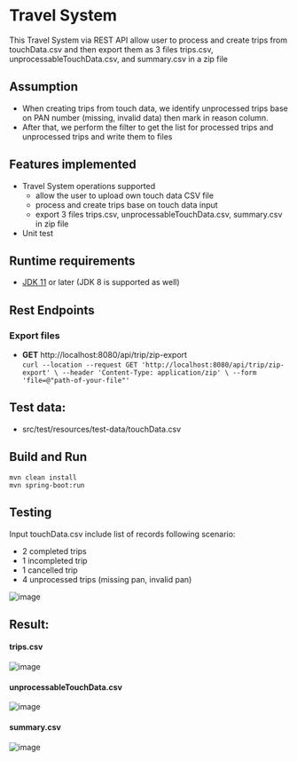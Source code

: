 # Travel System 
This Travel System via REST API allow user to process and create trips from touchData.csv and then export them as 3 files trips.csv, unprocessableTouchData.csv, and summary.csv in a zip file

## Assumption
* When creating trips from touch data, we identify unprocessed trips base on PAN number (missing, invalid data) then mark in reason column. 
* After that, we perform the filter to get the list for processed trips and unprocessed trips and write them to files


## Features implemented
* Travel System operations supported
  - allow the user to upload own touch data CSV file
  - process and create trips base on touch data input
  - export 3 files trips.csv, unprocessableTouchData.csv, summary.csv in zip file
* Unit test  
  
## Runtime requirements
* [JDK 11](https://jdk.java.net/11/) or later (JDK 8 is supported as well)

## Rest Endpoints
### Export files  
* __GET__ http://localhost:8080/api/trip/zip-export  
``curl --location --request GET 'http://localhost:8080/api/trip/zip-export' \
  --header 'Content-Type: application/zip' \
  --form 'file=@"path-of-your-file"'``
  
## Test data: 
* src/test/resources/test-data/touchData.csv

## Build and Run
```
mvn clean install
mvn spring-boot:run
```

## Testing
Input touchData.csv include list of records following scenario:
- 2 completed trips
- 1 incompleted trip
- 1 cancelled trip
- 4 unprocessed trips (missing pan, invalid pan)

![image](https://github.com/locpnguyen2912/travel-system/assets/6479274/6b056e0b-b6f6-4939-9c3f-d8763f6926ff)

## Result:

#### trips.csv

![image](https://github.com/locpnguyen2912/travel-system/assets/6479274/1641465b-ecc9-4a28-a037-b242dd8cdf40)

#### unprocessableTouchData.csv

![image](https://github.com/locpnguyen2912/travel-system/assets/6479274/ebac4670-b9e4-4ee0-bebc-11730cb3cc35)

#### summary.csv

![image](https://github.com/locpnguyen2912/travel-system/assets/6479274/47ca490d-e7b3-420d-8ac3-206816a93395)





